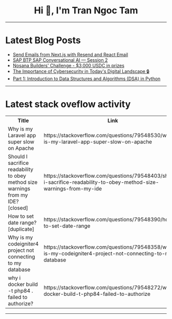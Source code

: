 <h1 align="center">Hi 👋, I'm Tran Ngoc Tam</h1>

---

# Latest Blog Posts 
<!-- BLOG-POST-LIST:START -->
- [Send Emails from Next.js with Resend and React Email](https://dev.to/thatanjan/send-emails-from-nextjs-with-resend-and-react-email-39fb)
- [SAP BTP SAP Conversational AI — Session 2](https://dev.to/niks_kirdak_47c783a80cbc7/sap-btp-sap-conversational-ai-session-2-2800)
- [Nosana Builders&#39; Challenge - $3,000 USDC in prizes](https://dev.to/nosana/nosana-builder-challenge-create-a-nosana-template-2nca)
- [The Importance of Cybersecurity in Today&#39;s Digital Landscape 🔒](https://dev.to/srijan-xi/the-importance-of-cybersecurity-in-todays-digital-landscape-5c6c)
- [Part 1: Introduction to Data Structures and Algorithms &lpar;DSA&rpar; in Python](https://dev.to/nkpydev/part-1-introduction-to-data-structures-and-algorithms-dsa-in-python-9ng)
<!-- BLOG-POST-LIST:END -->

---

# Latest stack oveflow activity
<table>
  <tr><th>Title</th><th>Link</th></tr>
  <!-- STACKOVERFLOW:START --><tr><td>Why is my Laravel app super slow on Apache</td><td>https://stackoverflow.com/questions/79548530/why-is-my-laravel-app-super-slow-on-apache</td></tr><tr><td>Should I sacrifice readability to obey method size warnings from my IDE? [closed]</td><td>https://stackoverflow.com/questions/79548403/should-i-sacrifice-readability-to-obey-method-size-warnings-from-my-ide</td></tr><tr><td>How to set date range? [duplicate]</td><td>https://stackoverflow.com/questions/79548390/how-to-set-date-range</td></tr><tr><td>Why is my codeigniter4 project not connecting to my database</td><td>https://stackoverflow.com/questions/79548358/why-is-my-codeigniter4-project-not-connecting-to-my-database</td></tr><tr><td>why i docker build -t php84 . failed to authorize?</td><td>https://stackoverflow.com/questions/79548272/why-i-docker-build-t-php84-failed-to-authorize</td></tr><!-- STACKOVERFLOW:END -->
</table>

---


